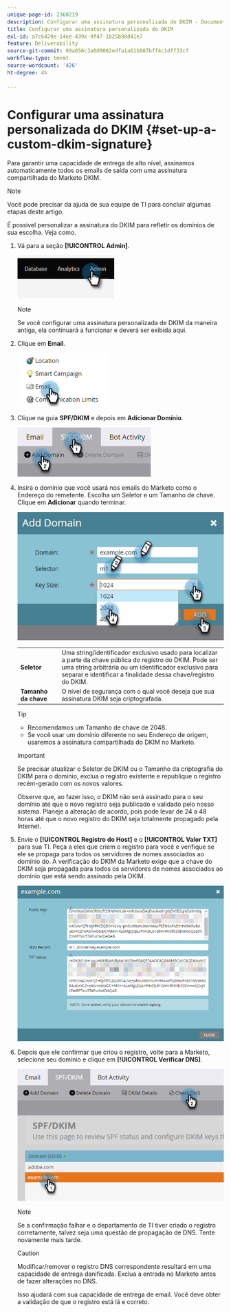 ```yaml
---
unique-page-id: 2360219
description: Configurar uma assinatura personalizada do DKIM - Documentação do Marketo - Documentação do produto
title: Configurar uma assinatura personalizada do DKIM
exl-id: a7c6429e-14ee-439e-9f47-1b25b98d41e7
feature: Deliverability
source-git-commit: 09a656c3a0d0002edfa1a61b987bff4c1dff33cf
workflow-type: tm+mt
source-wordcount: '426'
ht-degree: 4%

---
```


# Configurar uma assinatura personalizada do DKIM {#set-up-a-custom-dkim-signature}

Para garantir uma capacidade de entrega de alto nível, assinamos automaticamente todos os emails de saída com uma assinatura compartilhada do Marketo DKIM.

>[!NOTE]
>
>Você pode precisar da ajuda de sua equipe de TI para concluir algumas etapas deste artigo.

É possível personalizar a assinatura do DKIM para refletir os domínios de sua escolha. Veja como.

1. Vá para a seção **[!UICONTROL Admin]**.

   ![](assets/set-up-a-custom-dkim-signature-1.png)

   >[!NOTE]
   >
   >Se você configurar uma assinatura personalizada de DKIM da maneira antiga, ela continuará a funcionar e deverá ser exibida aqui.

1. Clique em **Email**.

   ![](assets/set-up-a-custom-dkim-signature-2.png)

1. Clique na guia **SPF/DKIM** e depois em **Adicionar Domínio**.

   ![](assets/set-up-a-custom-dkim-signature-3.png)

1. Insira o domínio que você usará nos emails do Marketo como o Endereço do remetente. Escolha um Seletor e um Tamanho de chave. Clique em **Adicionar** quando terminar.

   ![](assets/set-up-a-custom-dkim-signature-4.png)

   <table>
   <tr>
   <td width="20%"><b>Seletor</b></td>
   <td>Uma string/identificador exclusivo usado para localizar a parte da chave pública do registro do DKIM. Pode ser uma string arbitrária ou um identificador exclusivo para separar e identificar a finalidade dessa chave/registro do DKIM.</td>
   </tr>
   <tr>
   <td width="20%"><b>Tamanho da chave</b></td>
   <td>O nível de segurança com o qual você deseja que sua assinatura DKIM seja criptografada.</td>
   </tr>
   </tbody>
   </table>

   <p>

   >[!TIP]
   >
   >* Recomendamos um Tamanho de chave de 2048.
   >* Se você usar um domínio diferente no seu Endereço de origem, usaremos a assinatura compartilhada do DKIM no Marketo.

   >[!IMPORTANT]
   >
   >Se precisar atualizar o Seletor de DKIM ou o Tamanho da criptografia do DKIM para o domínio, exclua o registro existente e republique o registro recém-gerado com os novos valores.
   >
   >Observe que, ao fazer isso, o DKIM não será assinado para o seu domínio até que o novo registro seja publicado e validado pelo nosso sistema. Planeje a alteração de acordo, pois pode levar de 24 a 48 horas até que o novo registro do DKIM seja totalmente propagado pela Internet.

1. Envie o **[!UICONTROL Registro do Host]** e o **[!UICONTROL Valor TXT]** para sua TI. Peça a eles que criem o registro para você e verifique se ele se propaga para todos os servidores de nomes associados ao domínio do. A verificação do DKIM da Marketo exige que a chave do DKIM seja propagada para todos os servidores de nomes associados ao domínio que está sendo assinado pela DKIM.

   ![](assets/set-up-a-custom-dkim-signature-5.png)

1. Depois que ele confirmar que criou o registro, volte para a Marketo, selecione seu domínio e clique em **[!UICONTROL Verificar DNS]**.

   ![](assets/set-up-a-custom-dkim-signature-6.png)

   >[!NOTE]
   >
   >Se a confirmação falhar e o departamento de TI tiver criado o registro corretamente, talvez seja uma questão de propagação de DNS. Tente novamente mais tarde.

   >[!CAUTION]
   >
   >Modificar/remover o registro DNS correspondente resultará em uma capacidade de entrega danificada. Exclua a entrada no Marketo antes de fazer alterações no DNS.

   Isso ajudará com sua capacidade de entrega de email. Você deve obter a validação de que o registro está lá e correto.
